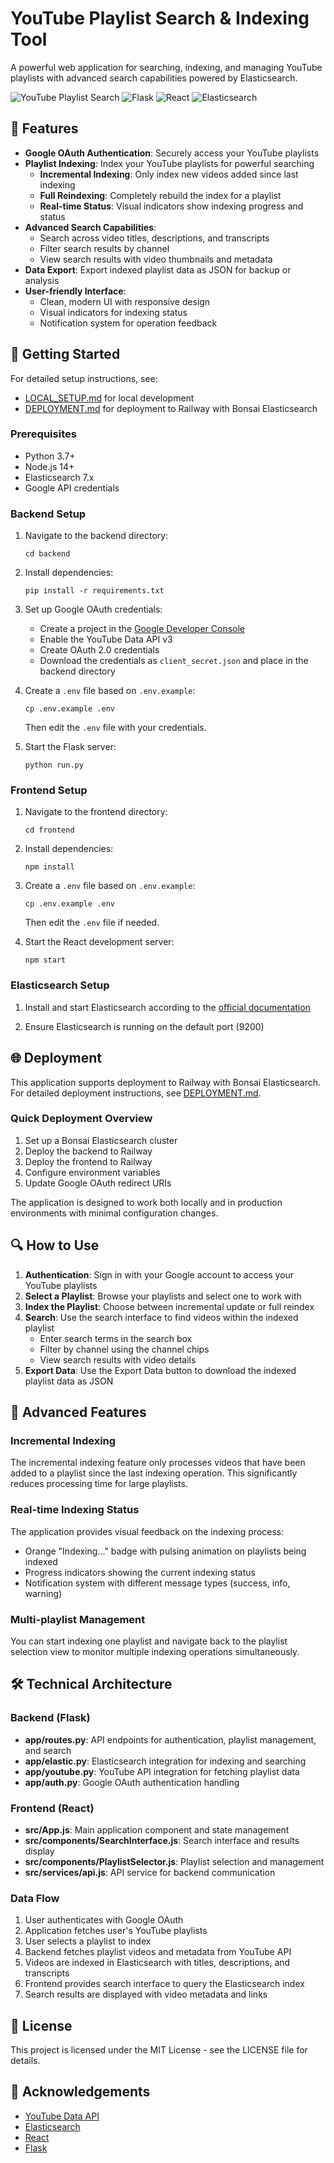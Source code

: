 # YouTube Playlist Search & Indexing Tool

A powerful web application for searching, indexing, and managing YouTube playlists with advanced search capabilities powered by Elasticsearch.

![YouTube Playlist Search](https://img.shields.io/badge/YouTube-Playlist_Search-red)
![Flask](https://img.shields.io/badge/Backend-Flask-blue)
![React](https://img.shields.io/badge/Frontend-React-blue)
![Elasticsearch](https://img.shields.io/badge/Search-Elasticsearch-green)

## 🌟 Features

- **Google OAuth Authentication**: Securely access your YouTube playlists
- **Playlist Indexing**: Index your YouTube playlists for powerful searching
  - **Incremental Indexing**: Only index new videos added since last indexing
  - **Full Reindexing**: Completely rebuild the index for a playlist
  - **Real-time Status**: Visual indicators show indexing progress and status
- **Advanced Search Capabilities**:
  - Search across video titles, descriptions, and transcripts
  - Filter search results by channel
  - View search results with video thumbnails and metadata
- **Data Export**: Export indexed playlist data as JSON for backup or analysis
- **User-friendly Interface**:
  - Clean, modern UI with responsive design
  - Visual indicators for indexing status
  - Notification system for operation feedback

## 🚀 Getting Started

For detailed setup instructions, see:
- [LOCAL_SETUP.md](LOCAL_SETUP.md) for local development
- [DEPLOYMENT.md](DEPLOYMENT.md) for deployment to Railway with Bonsai Elasticsearch

### Prerequisites

- Python 3.7+
- Node.js 14+
- Elasticsearch 7.x
- Google API credentials

### Backend Setup

1. Navigate to the backend directory:
   ```
   cd backend
   ```

2. Install dependencies:
   ```
   pip install -r requirements.txt
   ```

3. Set up Google OAuth credentials:
   - Create a project in the [Google Developer Console](https://console.developers.google.com/)
   - Enable the YouTube Data API v3
   - Create OAuth 2.0 credentials
   - Download the credentials as `client_secret.json` and place in the backend directory

4. Create a `.env` file based on `.env.example`:
   ```
   cp .env.example .env
   ```
   Then edit the `.env` file with your credentials.

5. Start the Flask server:
   ```
   python run.py
   ```

### Frontend Setup

1. Navigate to the frontend directory:
   ```
   cd frontend
   ```

2. Install dependencies:
   ```
   npm install
   ```

3. Create a `.env` file based on `.env.example`:
   ```
   cp .env.example .env
   ```
   Then edit the `.env` file if needed.

4. Start the React development server:
   ```
   npm start
   ```

### Elasticsearch Setup

1. Install and start Elasticsearch according to the [official documentation](https://www.elastic.co/guide/en/elasticsearch/reference/current/install-elasticsearch.html)

2. Ensure Elasticsearch is running on the default port (9200)

## 🌐 Deployment

This application supports deployment to Railway with Bonsai Elasticsearch. For detailed deployment instructions, see [DEPLOYMENT.md](DEPLOYMENT.md).

### Quick Deployment Overview

1. Set up a Bonsai Elasticsearch cluster
2. Deploy the backend to Railway
3. Deploy the frontend to Railway
4. Configure environment variables
5. Update Google OAuth redirect URIs

The application is designed to work both locally and in production environments with minimal configuration changes.

## 🔍 How to Use

1. **Authentication**: Sign in with your Google account to access your YouTube playlists
2. **Select a Playlist**: Browse your playlists and select one to work with
3. **Index the Playlist**: Choose between incremental update or full reindex
4. **Search**: Use the search interface to find videos within the indexed playlist
   - Enter search terms in the search box
   - Filter by channel using the channel chips
   - View search results with video details
5. **Export Data**: Use the Export Data button to download the indexed playlist data as JSON

## 🔧 Advanced Features

### Incremental Indexing

The incremental indexing feature only processes videos that have been added to a playlist since the last indexing operation. This significantly reduces processing time for large playlists.

### Real-time Indexing Status

The application provides visual feedback on the indexing process:
- Orange "Indexing..." badge with pulsing animation on playlists being indexed
- Progress indicators showing the current indexing status
- Notification system with different message types (success, info, warning)

### Multi-playlist Management

You can start indexing one playlist and navigate back to the playlist selection view to monitor multiple indexing operations simultaneously.

## 🛠️ Technical Architecture

### Backend (Flask)

- **app/routes.py**: API endpoints for authentication, playlist management, and search
- **app/elastic.py**: Elasticsearch integration for indexing and searching
- **app/youtube.py**: YouTube API integration for fetching playlist data
- **app/auth.py**: Google OAuth authentication handling

### Frontend (React)

- **src/App.js**: Main application component and state management
- **src/components/SearchInterface.js**: Search interface and results display
- **src/components/PlaylistSelector.js**: Playlist selection and management
- **src/services/api.js**: API service for backend communication

### Data Flow

1. User authenticates with Google OAuth
2. Application fetches user's YouTube playlists
3. User selects a playlist to index
4. Backend fetches playlist videos and metadata from YouTube API
5. Videos are indexed in Elasticsearch with titles, descriptions, and transcripts
6. Frontend provides search interface to query the Elasticsearch index
7. Search results are displayed with video metadata and links

## 📝 License

This project is licensed under the MIT License - see the LICENSE file for details.

## 🙏 Acknowledgements

- [YouTube Data API](https://developers.google.com/youtube/v3)
- [Elasticsearch](https://www.elastic.co/)
- [React](https://reactjs.org/)
- [Flask](https://flask.palletsprojects.com/)
